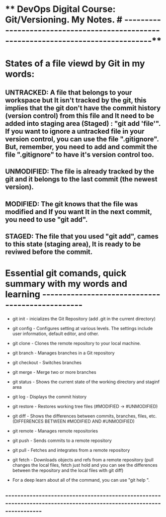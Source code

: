 # ** DevOps Digital Course: Git/Versioning. My Notes. # -----------------------------------------------------------------------------------**
# **States of a file viewd by Git in my words:**
## UNTRACKED: A file that belongs to your workspace but It isn't tracked by the git, this implies that the git don't have the commit history (version control) from this file and It need to be added into staging area (Staged) : "git add 'file'". If you want to ignore a untracked file in your version control, you can use the file ".gitignore". But, remember, you need to add and commit the file ".gitignore" to have it's version control too.
## UNMODIFIED: The file is already tracked by the git and it belongs to the last commit (the newest version).
## MODIFIED: The git knows that the file was modified and If you want It in the next commit, you need to use "git add".
## STAGED: The file that you used "git add", cames to this state (staging area), It is ready to be reviwed before the commit.


# **Essential git comands, quick summary with my words and learning ------------------------------------------------**
* git init - inicializes the Git Repository (add .git in the current directory)
* git config - Configures setting at various levels. The settings include user information, default editor, and other.
* git clone - Clones the remote repository to your local machine.
* git branch - Manages branches in a Git repository
* git checkout - Switches branches
* git merge - Merge two or more branches
* git status - Shows the current state of the working directory and staginf area
* git log - Displays the commit history
* git restore - Restores working tree files (#MODIFIED -> #UNMODIFIED)
* git diff - Shows the differences between commits, branches, files, etc. (DIFFERENCES BETWEEN #MODIFIED AND #UNMODIFIED)
* git remote - Manages remote repositories
* git push - Sends commits to a remote repository
* git pull - Fetches and integrates from a remote repository
* git fetch - Downloads objects and refs from a remote repository (pull changes the local files, fetch just hold and you can see the differences between the repository and the local files with git diff)

* For a deep learn about all of the command, you can use "git help <command>".
## ------------------------------------------------------------------------------------------------------------------ 
